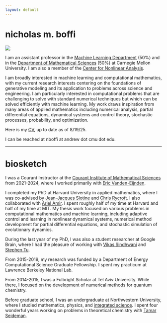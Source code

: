 ```yaml
---
layout: default
---
```

# nicholas m. boffi
<img src="../images/me_hammock.png" class="profile-pic">

I am an assistant professor in the [Machine Learning Department](https://www.ml.cmu.edu) (50%) and in the [Department of Mathematical Sciences](https://www.cmu.edu/math/index.html) (50%) at Carnegie Mellon University. I am also a member of the [Center for Nonlinear Analysis](https://www.cmu.edu/math/cna/).

I am broadly interested in machine learning and computational mathematics, with my current research interests centering on the foundations of generative modeling and its application to problems across science and engineering. I am particularly interested in computational problems that are challenging to solve with standard numerical techniques but which can be solved efficiently with machine learning. My work draws inspiration from many areas of applied mathematics including numerical analysis, partial differential equations, dynamical systems and control theory, stochastic processes, probability, and optimization.

Here is my [CV](https://nmboffi.github.io/pdfs/boffi_cv_8_25.pdf), up to date as of 8/19/25.

I can be reached at nboffi at andrew dot cmu dot edu.

---
# biosketch

I was a Courant Instructor at the [Courant Institute of Mathematical Sciences](https://www.courant.nyu.edu/) from 2021-2024, where I worked primarily with [Eric Vanden-Eijnden](https://wp.nyu.edu/courantinstituteofmathematicalsciences-eve2/). 

I completed my PhD at Harvard University in applied mathematics, where I was co-advised by [Jean-Jacques Slotine](https://scholar.google.com/citations?user=TcREpMQAAAAJ&hl=en&oi=ao) and [Chris Rycroft](https://scholar.google.com/citations?user=IS_xUuIAAAAJ&hl=en&oi=ao). I also collaborated with [Ariel Amir](https://www.weizmann.ac.il/complex/amir/home). I spent roughly half of my time at Harvard and half of my time at MIT. My thesis work focused on various problems in computational mathematics and machine learning, including adaptive control and learning in nonlinear dynamical systems, numerical method development for partial differential equations, and stochastic simulation of evolutionary dynamics.

During the last year of my PhD, I was also a student researcher at Google Brain, where I had the pleasure of working with [Vikas Sindhwani](https://vikas.sindhwani.org/) and [Stephen Tu](https://stephentu.github.io).

From 2015-2019, my research was funded by a Department of Energy Computational Science Graduate Fellowship. I spent my practicum at Lawrence Berkeley National Lab.

From 2014-2015, I was a Fulbright Scholar at Tel Aviv University. While there, I focused on the development of numerical methods for quantum chemistry.

Before graduate school, I was an undergraduate at Northwestern University, where I studied mathematics, physics, and [integrated science](https://isp.northwestern.edu/). I spent four wonderful years working on problems in theoretical chemistry with [Tamar Seideman](https://sites.northwestern.edu/seideman/).

